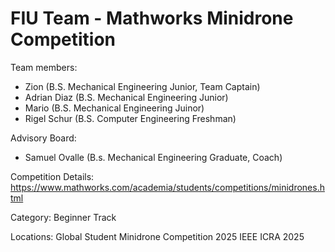 # FIU Team - Mathworks Minidrone Competition

Team members:
- Zion (B.S. Mechanical Engineering Junior, Team Captain)
- Adrian Diaz (B.S. Mechanical Engineering Junior)
- Mario (B.S. Mechanical Engineering Juinor)
- Rigel Schur (B.S. Computer Engineering Freshman)

Advisory Board:
- Samuel Ovalle (B.s. Mechanical Engineering Graduate, Coach)

Competition Details:
https://www.mathworks.com/academia/students/competitions/minidrones.html

Category:
Beginner Track

Locations:
Global Student Minidrone Competition 2025
IEEE ICRA 2025
